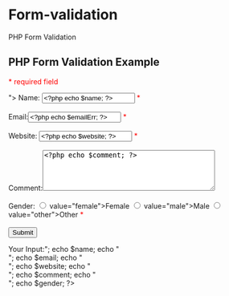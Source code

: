 # Form-validation
PHP Form Validation
<!DOCTYPE HTML>
<html lang="en-US">
<head>
	<meta charset="UTF-8">
	<title>New</title>
	<style>
	.error{
		color:#ff0000;
	}
	</style>
</head>
<body>
	<?php
	//define variables and set to empty values
	$nameErr= $emailErr= $genderErr= $websiteErr= "";
	$name= $email= $gender= $comment= $website= "";
	if($_SERVER["REQUEST_METHOD"] == "POST"){
		if(empty($_POST["name"])){
			$nameErr= "Name is required";
		}else{
		$name= test_input($_POST["name"]);
		//check name only contain letters and whitespace
		if(!preg_match("/^[a-zA-Z-']*$/",$name)){
			$nameErr = "Only letters and white space allowed";
		}
		}
		if(empty($_POST["email"])){
			$emailErr="Email is required";
		}else{
		$email= test_input($_POST["email"]);
		//check if e-mail address is well-format
		if(!filter_var($email, FILTER_VALIDATE_EMAIL)){
			$emailErr = "Invalid email format";
		}
		}
		if(empty($_POST["website"])){
			$website= "";
		}else{
		$website= test_input($_POST["website"]);
		//check URL address syntax is valid( this regular expression also allows dashes in the URL)
		if(!preg_match("/\b(?:(?:https?|ftp):\/\/|www\.)[a-z0-9+&@#\/%?=~_|]/i",$website)){
			$websiteErr= "Invalid URL";
		}
		}
		if(empty($_POST["comment"])){
			$comment= "";
		}else{
		$comment= test_input($_POST["comment"]);
		}
		if(empty($_POST["gender"])){
			$genderErr= "gender is required";
		}else{
		$gender= test_input($_POST["gender"]);
		}
	}
	function test_input($data){
		$data= trim($data);
		$data= stripslashes($data);
		$data= htmlspecialchars($data);
		return $data;
	}
	?>
	<h2>PHP Form Validation Example</h2>
	<p><span class="error">* required field</span></p>
	<form method="post" action= "<?php echo htmlspecialchars($_SERVER["PHP_SELF"]); ?>">
	Name: <input type="text" name="name" value="<?php echo $name; ?>">
	<span class="error">*<?php echo $nameErr; ?></span>
	<br><br>
	Email:<input type="text" name="email" value="<?php echo $emailErr; ?>">
	<span class="error">*<?php echo $emailErr; ?></span>
	<br><br>
	Website:
	<input type="text" name="website" value="<?php echo $website; ?>">
	<span class="error">* <?php echo $websiteErr;?></span>
	<br><br>
	Comment:<textarea name="comment" rows="5" cols="40"><?php echo $comment; ?></textarea>
	<br><br>
	Gender:
	<input type="radio" name="gender" <?php if (isset($gender) && $gender=="female") echo "checked";?> value="female">Female
  <input type="radio" name="gender" <?php if (isset($gender) && $gender=="male") echo "checked";?> value="male">Male
  <input type="radio" name="gender" <?php if (isset($gender) && $gender=="other") echo "checked";?> value="other">Other  
  <span class="error">* <?php echo $genderErr;?></span>
  <br><br>
  <input type="submit" name="submit" value="Submit">  
	</form>
	<?php
echo "<h2>Your Input:</h2>";
echo $name;
echo "<br>";
echo $email;
echo "<br>";
echo $website;
echo "<br>";
echo $comment;
echo "<br>";
echo $gender;
?>
</body>
</html>
